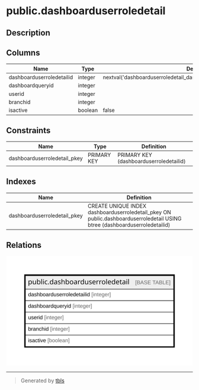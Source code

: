 # public.dashboarduserroledetail

## Description

## Columns

| Name | Type | Default | Nullable | Children | Parents | Comment |
| ---- | ---- | ------- | -------- | -------- | ------- | ------- |
| dashboarduserroledetailid | integer | nextval('dashboarduserroledetail_dashboarduserroledetailid_seq'::regclass) | false |  |  |  |
| dashboardqueryid | integer |  | true |  |  |  |
| userid | integer |  | true |  |  |  |
| branchid | integer |  | true |  |  |  |
| isactive | boolean | false | true |  |  |  |

## Constraints

| Name | Type | Definition |
| ---- | ---- | ---------- |
| dashboarduserroledetail_pkey | PRIMARY KEY | PRIMARY KEY (dashboarduserroledetailid) |

## Indexes

| Name | Definition |
| ---- | ---------- |
| dashboarduserroledetail_pkey | CREATE UNIQUE INDEX dashboarduserroledetail_pkey ON public.dashboarduserroledetail USING btree (dashboarduserroledetailid) |

## Relations

![er](public.dashboarduserroledetail.svg)

---

> Generated by [tbls](https://github.com/k1LoW/tbls)
